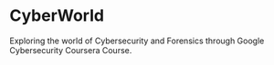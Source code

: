 # CyberWorld
Exploring the world of Cybersecurity and Forensics through Google Cybersecurity Coursera Course.
